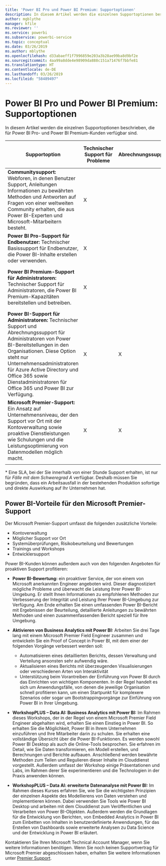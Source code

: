 ```yaml
---
title: 'Power BI Pro und Power BI Premium: Supportoptionen'
description: In diesem Artikel werden die einzelnen Supportoptionen beschrieben, die für Power BI Pro- und Power BI Premium-Kunden verfügbar sind.
author: mgblythe
manager: kfile
ms.reviewer: ''
ms.service: powerbi
ms.subservice: powerbi-service
ms.topic: conceptual
ms.date: 03/26/2019
ms.author: mblythe
ms.openlocfilehash: d33abaeff1f7996859e203a3b28ae99ba8d9bf2e
ms.sourcegitcommit: 4aa99a8dde4e98909da888c151a71476f7bbfe81
ms.translationtype: HT
ms.contentlocale: de-DE
ms.lasthandoff: 03/26/2019
ms.locfileid: "58489497"
---
```

# <a name="power-bi-pro-and-power-bi-premium-support-options"></a>Power BI Pro und Power BI Premium: Supportoptionen

In diesem Artikel werden die einzelnen Supportoptionen beschrieben, die für Power BI Pro- und Power BI Premium-Kunden verfügbar sind.

| **Supportoption** | **Technischer Support für Probleme** | **Abrechnungssupport** | **Proaktive Beratung und Training** | **Serviceebene<br> (Zeit bis zum ersten Einschreiten)** | **Supportkanal** |
| --- | --- | --- | --- | --- | --- |
| **Communitysupport:** Webforen, in denen Benutzer Support, Anleitungen Informationen zu bewährten Methoden und Antworten auf Fragen von einer weltweiten Community erhalten, die aus Power BI-Experten und Microsoft-Mitarbeitern besteht. | X |   |   | Keine. Es wird die bestmögliche Unterstützung geboten. | [Power BI-Community](https://community.powerbi.com) |
| **Power BI Pro-Support für Endbenutzer:** Technischer Basissupport für Endbenutzer, die Power BI-Inhalte erstellen oder verwenden. | X |   |   | Ein Werktag | [Supportwebsite für Power BI](https://support.powerbi.com)  |
| **Power BI Premium-Support für Administratoren:** Technischer Support für Administratoren, die Power BI Premium-Kapazitäten bereitstellen und betreiben. | X |   |   | Ein Werktag oder eine Stunde, je nach Schwere des Falls\* | [Supportwebsite für Power BI](https://support.powerbi.com)<br>ODER<br>[Microsoft 365 Admin Center](https://portal.office.com/adminportal)<br>ODER<br> Telefon |
| **Power BI-Support für Administratoren:** Technischer Support und Abrechnungssupport für Administratoren von Power BI-Bereitstellungen in den Organisationen.  Diese Option steht nur Unternehmensadministratoren für Azure Active Directory und Office 365 sowie Dienstadministratoren für Office 365 und Power BI zur Verfügung. | X | X |   | Ein Werktag oder eine Stunde, je nach Schwere des Falls\* | [Microsoft 365 Admin Center](https://portal.office.com/adminportal)<br>ODER<br> Telefon |
| **Microsoft Premier-Support:** Ein Ansatz auf Unternehmensniveau, der den Support vor Ort mit der Kontoverwaltung sowie proaktive Dienstleistungen wie Schulungen und die Leistungsoptimierung von Datenmodellen möglich macht. | X | X | X | Unterschiedlich, je nach Angebot und Schwere des Falls\* | Technical Account Manager <br>ODER<br> [Microsoft 365 Admin Center](https://portal.office.com/adminportal) |
| | | | | | |

\* Eine SLA, bei der Sie innerhalb von einer Stunde Support erhalten, ist nur für _Fälle mit dem Schweregrad A_ verfügbar. Deshalb müssen Sie begründen, dass ein Arbeitsausfall in der bestehenden Produktion sofortige und direkte Auswirkung auf Ihr Unternehmen hat.

## <a name="power-bi-benefits-for-microsoft-premier-support"></a>Power BI-Vorteile für den Microsoft Premier-Support

Der Microsoft Premier-Support umfasst die folgenden zusätzliche Vorteile:

- Kontoverwaltung
- Möglicher Support vor Ort
- Systemüberprüfungen, Risikobeurteilung und Bewertungen
- Trainings und Workshops
- Entwicklersupport

Power BI-Kunden können außerdem auch von den folgenden Angeboten für proaktiven Support profitieren:

 - **Power BI-Bewertung:** ein proaktiver Service, der von einem von Microsoft anerkannten Engineer angeboten wird. Dieser diagnostiziert mögliche Probleme und überwacht die Leistung Ihrer Power BI-Umgebung. Er stellt Ihnen Informationen zu empfohlenen Methoden zur Verbesserung der Integrität und Leistung Ihrer Power BI-Umgebung zur Verfügung. Am Ende erhalten Sie einen umfassenden Power BI-Bericht mit Ergebnissen der Beurteilung, detaillierte Anleitungen zu bewährten Methoden und einen zusammenfassenden Bericht speziell für Ihre Umgebung.

 - **Aktivieren von Business Analytics mit Power BI:** Arbeiten Sie drei Tage lang mit einem Microsoft Premier Field Engineer zusammen und entwickeln Sie ein Proof of Concept in Power BI, mit dem einer der folgenden Vorgänge verbessert werden soll:
    - Automatisieren eines detaillierten Berichts, dessen Verwaltung und Verteilung ansonsten sehr aufwendig wäre.
    - Aktualisieren eines Berichts mit überzeugenden Visualisierungen oder verschiedenen Arten von Interaktivität 
    - Unterstützung beim Vorantreiben der Einführung von Power BI durch das Einrichten von wichtigen Komponenten. In der Regel handelt es sich um Anwendungsfälle, von denen die jeweilige Organisation schnell profitieren kann, um einen Startpunkt für komplexere Szenarios oder sogar um Bootstrappingvorgänge zur Einführung von Power BI in Ihrer Umgebung.

  - **WorkshopPLUS – Data AI: Business Analytics mit Power BI:** Im Rahmen dieses Workshops, der in der Regel von einem Microsoft Premier Field Engineer abgehalten wird, erhalten Sie einen Einstieg in Power BI. So erhalten Sie die Möglichkeit, Power BI in Ihrem Unternehmen einzuführen und Ihre Mitarbeiter darin zu schulen.
Sie erhalten eine vollständige Übersicht über die Power BI-Funktionen. Es werden sowohl Power BI Desktop als auch die Online-Tools besprochen. Sie erfahren im Detail, wie Sie Daten transformieren, ein Modell erstellen, und Berechnungen und Berichte aufbauen. Anschließend werden bewährte Methoden zum Teilen und Regulieren dieser Inhalte im Clouddienst vorgestellt. Außerdem umfasst der Workshop einige Präsentationen und Labs, im Rahmen derer Sie experimentieren und die Technologien in der Praxis anwenden können.

  - **WorkshopPLUS – Data AI: erweiterte Datenanalyse mit Power BI:** Im Rahmen dieses Kurses erfahren Sie, wie Sie die wichtigsten Prinzipien der einzelnen Aspekte des Modellierens von Daten verstehen und implementieren können. Dabei verwenden Sie Tools wie Power BI Desktop und arbeiten mit dem Clouddienst zum Veröffentlichen und Verarbeiten von Power BI-Objekten. Außerdem werden die Grundlagen für die Entwicklung von Berichten, von Embedded Analytics in Power BI zum Einbetten von Inhalten in benutzerdefinierte Anwendungen, für das Erstellen von Dashboards sowie erweiterte Analysen zu Data Science und der Entwicklung in Power BI erläutert.

Kontaktieren Sie Ihren Microsoft Technical Account Manager, wenn Sie weitere Informationen benötigen. Wenn Sie noch keinen Supportvertrag für Microsoft Premier abgeschlossen haben, erhalten Sie weitere Informationen unter [Premier Support](https://support.microsoft.com/en-us/premier).
